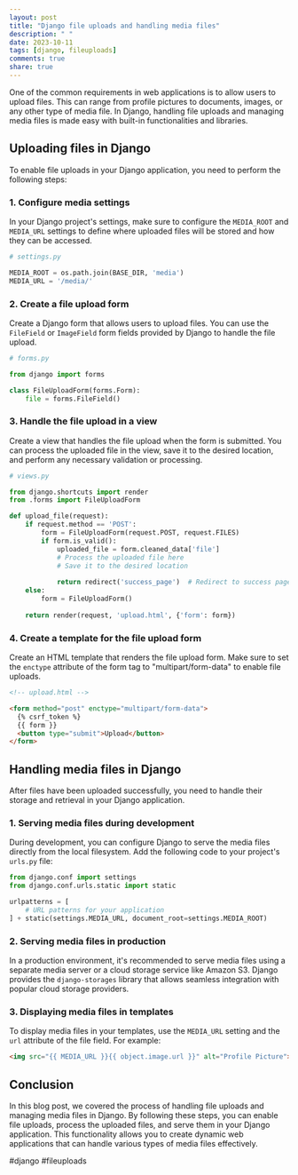```yaml
---
layout: post
title: "Django file uploads and handling media files"
description: " "
date: 2023-10-11
tags: [django, fileuploads]
comments: true
share: true
---
```


One of the common requirements in web applications is to allow users to upload files. This can range from profile pictures to documents, images, or any other type of media file. In Django, handling file uploads and managing media files is made easy with built-in functionalities and libraries.

## Uploading files in Django

To enable file uploads in your Django application, you need to perform the following steps:

### 1. Configure media settings

In your Django project's settings, make sure to configure the `MEDIA_ROOT` and `MEDIA_URL` settings to define where uploaded files will be stored and how they can be accessed.

```python
# settings.py

MEDIA_ROOT = os.path.join(BASE_DIR, 'media')
MEDIA_URL = '/media/'
```

### 2. Create a file upload form

Create a Django form that allows users to upload files. You can use the `FileField` or `ImageField` form fields provided by Django to handle the file upload.

```python
# forms.py

from django import forms

class FileUploadForm(forms.Form):
    file = forms.FileField()
```

### 3. Handle the file upload in a view

Create a view that handles the file upload when the form is submitted. You can process the uploaded file in the view, save it to the desired location, and perform any necessary validation or processing.

```python
# views.py

from django.shortcuts import render
from .forms import FileUploadForm

def upload_file(request):
    if request.method == 'POST':
        form = FileUploadForm(request.POST, request.FILES)
        if form.is_valid():
            uploaded_file = form.cleaned_data['file']
            # Process the uploaded file here
            # Save it to the desired location
            
            return redirect('success_page')  # Redirect to success page
    else:
        form = FileUploadForm()
    
    return render(request, 'upload.html', {'form': form})
```

### 4. Create a template for the file upload form

Create an HTML template that renders the file upload form. Make sure to set the `enctype` attribute of the form tag to "multipart/form-data" to enable file uploads.

```html
<!-- upload.html -->

<form method="post" enctype="multipart/form-data">
  {% csrf_token %}
  {{ form }}
  <button type="submit">Upload</button>
</form>
```

## Handling media files in Django

After files have been uploaded successfully, you need to handle their storage and retrieval in your Django application.

### 1. Serving media files during development

During development, you can configure Django to serve the media files directly from the local filesystem. Add the following code to your project's `urls.py` file:

```python
from django.conf import settings
from django.conf.urls.static import static

urlpatterns = [
    # URL patterns for your application
] + static(settings.MEDIA_URL, document_root=settings.MEDIA_ROOT)
```

### 2. Serving media files in production

In a production environment, it's recommended to serve media files using a separate media server or a cloud storage service like Amazon S3. Django provides the `django-storages` library that allows seamless integration with popular cloud storage providers.

### 3. Displaying media files in templates

To display media files in your templates, use the `MEDIA_URL` setting and the `url` attribute of the file field. For example:

```html
<img src="{{ MEDIA_URL }}{{ object.image.url }}" alt="Profile Picture">
```

## Conclusion

In this blog post, we covered the process of handling file uploads and managing media files in Django. By following these steps, you can enable file uploads, process the uploaded files, and serve them in your Django application. This functionality allows you to create dynamic web applications that can handle various types of media files effectively.

#django #fileuploads